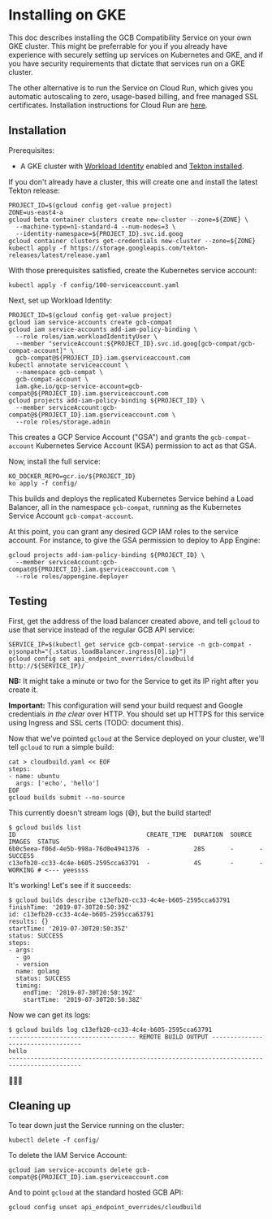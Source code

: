 # Installing on GKE

This doc describes installing the GCB Compatibility Service on your own GKE
cluster. This might be preferrable for you if you already have experience with
securely setting up services on Kubernetes and GKE, and if you have security
requirements that dictate that services run on a GKE cluster.

The other alternative is to run the Service on Cloud Run, which gives you
automatic autoscaling to zero, usage-based billing, and free managed SSL
certificates. Installation instructions for Cloud Run are
[here](install_cloud_run.md).

## Installation

Prerequisites:

* A GKE cluster with [Workload
  Identity](https://cloud.google.com/kubernetes-engine/docs/how-to/workload-identity)
  enabled and [Tekton
  installed](https://github.com/tektoncd/pipeline/blob/master/docs/install.md).

If you don't already have a cluster, this will create one and install the latest
Tekton release:

```
PROJECT_ID=$(gcloud config get-value project)
ZONE=us-east4-a
gcloud beta container clusters create new-cluster --zone=${ZONE} \
  --machine-type=n1-standard-4 --num-nodes=3 \
  --identity-namespace=${PROJECT_ID}.svc.id.goog
gcloud container clusters get-credentials new-cluster --zone=${ZONE}
kubectl apply -f https://storage.googleapis.com/tekton-releases/latest/release.yaml
```

With those prerequisites satisfied, create the Kubernetes service account:

```
kubectl apply -f config/100-serviceaccount.yaml
```

Next, set up Workload Identity:

```
PROJECT_ID=$(gcloud config get-value project)
gcloud iam service-accounts create gcb-compat
gcloud iam service-accounts add-iam-policy-binding \
  --role roles/iam.workloadIdentityUser \
  --member "serviceAccount:${PROJECT_ID}.svc.id.goog[gcb-compat/gcb-compat-account]" \
  gcb-compat@${PROJECT_ID}.iam.gserviceaccount.com
kubectl annotate serviceaccount \
  --namespace gcb-compat \
  gcb-compat-account \
  iam.gke.io/gcp-service-account=gcb-compat@${PROJECT_ID}.iam.gserviceaccount.com
gcloud projects add-iam-policy-binding ${PROJECT_ID} \
  --member serviceAccount:gcb-compat@${PROJECT_ID}.iam.gserviceaccount.com \
  --role roles/storage.admin
```

This creates a GCP Service Account ("GSA") and grants the `gcb-compat-account`
Kubernetes Service Account (KSA) permission to act as that GSA.

Now, install the full service:

```
KO_DOCKER_REPO=gcr.io/${PROJECT_ID}
ko apply -f config/
```

This builds and deploys the replicated Kubernetes Service behind a Load
Balancer, all in the namespace `gcb-compat`, running as the Kubernetes Service
Account `gcb-compat-account`.

At this point, you can grant any desired GCP IAM roles to the service account.
For instance, to give the GSA permission to deploy to App Engine:

```
gcloud projects add-iam-policy-binding ${PROJECT_ID} \
  --member serviceAccount:gcb-compat@${PROJECT_ID}.iam.gserviceaccount.com \
  --role roles/appengine.deployer
```

## Testing

First, get the address of the load balancer created above, and tell `gcloud` to
use that service instead of the regular GCB API service:

```
SERVICE_IP=$(kubectl get service gcb-compat-service -n gcb-compat -ojsonpath="{.status.loadBalancer.ingress[0].ip}")
gcloud config set api_endpoint_overrides/cloudbuild http://${SERVICE_IP}/
```

**NB:** It might take a minute or two for the Service to get its IP right after
you create it.

**Important:** This configuration will send your build request and Google
credentials _in the clear_ over HTTP. You should set up HTTPS for this service
using Ingress and SSL certs (TODO: document this).

Now that we've pointed `gcloud` at the Service deployed on your cluster,
we'll tell `gcloud` to run a simple build:

```
cat > cloudbuild.yaml << EOF
steps:
- name: ubuntu
  args: ['echo', 'hello']
EOF
gcloud builds submit --no-source
```

This currently doesn't stream logs (😅), but the build started!

```
$ gcloud builds list
ID                                    CREATE_TIME  DURATION  SOURCE  IMAGES  STATUS
6b0c5eea-f06d-4e5b-998a-76d0e4941376  -            28S       -       -       SUCCESS
c13efb20-cc33-4c4e-b605-2595cca63791  -            4S        -       -       WORKING # <--- yeessss
```

It's working! Let's see if it succeeds:

```
$ gcloud builds describe c13efb20-cc33-4c4e-b605-2595cca63791
finishTime: '2019-07-30T20:50:39Z'
id: c13efb20-cc33-4c4e-b605-2595cca63791
results: {}
startTime: '2019-07-30T20:50:35Z'
status: SUCCESS
steps:
- args:
  - go
  - version
  name: golang
  status: SUCCESS
  timing:
    endTime: '2019-07-30T20:50:39Z'
    startTime: '2019-07-30T20:50:38Z'
```

Now we can get its logs:

```
$ gcloud builds log c13efb20-cc33-4c4e-b605-2595cca63791
----------------------------------- REMOTE BUILD OUTPUT ----------------------------------
hello
------------------------------------------------------------------------------------------
```

🎉🎉🎉


## Cleaning up

To tear down just the Service running on the cluster:

```
kubectl delete -f config/
```

To delete the IAM Service Account:

```
gcloud iam service-accounts delete gcb-compat@${PROJECT_ID}.iam.gserviceaccount.com
```

And to point `gcloud` at the standard hosted GCB API:

```
gcloud config unset api_endpoint_overrides/cloudbuild
```
